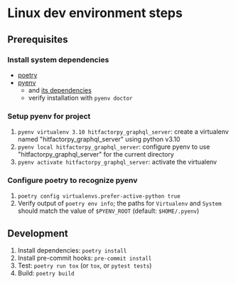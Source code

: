 # Linux dev environment steps

## Prerequisites

### Install system dependencies

- [poetry](https://python-poetry.org/docs/#installation)
- [pyenv](https://github.com/pyenv/pyenv)
  - and [its dependencies](https://github.com/pyenv/pyenv/wiki#suggested-build-environment)
  - verify installation with `pyenv doctor` 

### Setup pyenv for project

1. `pyenv virtualenv 3.10 hitfactorpy_graphql_server`: create a virtualenv named "hitfactorpy_graphql_server" using python v3.10
2. `pyenv local hitfactorpy_graphql_server`: configure pyenv to use "hitfactorpy_graphql_server" for the current directory
3. `pyenv activate hitfactorpy_graphql_server`: activate the virtualenv

### Configure poetry to recognize pyenv

1. `poetry config virtualenvs.prefer-active-python true`
2. Verify output of `poetry env info`; the paths for `Virtualenv` and `System` should match the value of `$PYENV_ROOT` (default: `$HOME/.pyenv`)

## Development

1. Install dependencies: `poetry install`
2. Install pre-commit hooks: `pre-commit install`
3. Test: `poetry run tox` (or `tox`, or `pytest tests`)
4. Build: `poetry build`
